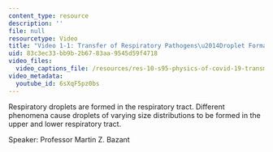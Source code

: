 ```yaml
---
content_type: resource
description: ''
file: null
resourcetype: Video
title: "Video 1-1: Transfer of Respiratory Pathogens\u2014Droplet Formation"
uid: 83c3ec33-bb9b-2b67-83aa-9545d59f4718
video_files:
  video_captions_file: /resources/res-10-s95-physics-of-covid-19-transmission-fall-2020/lecture-videos/video-1-1-transfer-of-respiratory-pathogens2014droplet-formation/6sXqF5pz0bs.vtt
video_metadata:
  youtube_id: 6sXqF5pz0bs
---
```


Respiratory droplets are formed in the respiratory tract. Different phenomena cause droplets of varying size distributions to be formed in the upper and lower respiratory tract.

Speaker: Professor Martin Z. Bazant